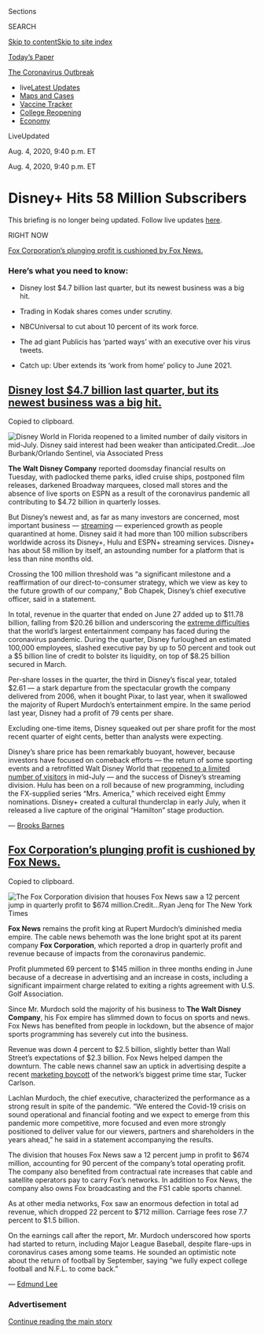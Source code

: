 <div id="app">

<div>

<div>

<div>

<div class="NYTAppHideMasthead css-ri3gv3 e1suatyy0">

<div class="section css-ui9rw0 e1suatyy2">

<div class="css-eph4ug er09x8g0">

<div class="css-6n7j50">

</div>

<span class="css-1dv1kvn">Sections</span>

<div class="css-10488qs">

<span class="css-1dv1kvn">SEARCH</span>

</div>

[Skip to content](#site-content)[Skip to site
index](#site-index)

</div>

<div class="css-10698na e1huz5gh0">

</div>

</div>

<div id="masthead-bar-one" class="section hasLinks css-15hmgas e1csuq9d3">

<div class="css-uqyvli e1csuq9d0">

</div>

<div class="css-1uqjmks e1csuq9d1">

</div>

<div class="css-9e9ivx">

[](https://myaccount.nytimes.com/auth/login?response_type=cookie&client_id=vi)

</div>

<div class="css-1bvtpon e1csuq9d2">

[Today’s
Paper](https://www.nytimes.com/section/todayspaper)

</div>

</div>

</div>

</div>

<div data-aria-hidden="false">

<div id="site-content" data-role="main">

<div class="css-15bl40j">

<div id="styln-prism-menu-1592847958612" class="section interactive-content interactive-size-medium css-1ufzkuw" data-id="100000007203936">

<div class="css-17ih8de interactive-body" data-sourceid="100000007203936">

<div id="scroll-container" class="css-1gj85ro">

[<span class="styln-title-wrap"><span class="css-1pje3qr">The
Coronavirus</span><span class="css-1pje3qr">
Outbreak</span></span>](https://www.nytimes.com/news-event/coronavirus)

  - <span class="css-kqxiym" data-emphasize="true">live</span>[Latest
    Updates](https://www.nytimes.com/2020/08/04/world/coronavirus-cases.html)
  - [Maps and
    Cases](https://www.nytimes.com/interactive/2020/us/coronavirus-us-cases.html)
  - [Vaccine
    Tracker](https://www.nytimes.com/interactive/2020/science/coronavirus-vaccine-tracker.html)
  - [College
    Reopening](https://www.nytimes.com/2020/08/02/us/covid-college-reopening.html)
  - [Economy](https://www.nytimes.com/live/2020/08/04/business/stock-market-today-coronavirus)

</div>

</div>

</div>

</div>

<div class="css-mj09ha">

<span><span class="css-bwjyn0">Live</span><span class="css-vxcmzt"><span>Updated </span></span></span>

<div class="css-ki347z">

<span class="css-1656jku">Aug. 4, 2020, 9:40 p.m.
ET</span><span class="css-xwx5dt"></span>

</div>

<span class="css-1dv1kvn" data-aria-live="polite">Aug. 4, 2020, 9:40
p.m. ET</span>

</div>

<div class="css-ftdtgk">

<div class="css-1vkm6nb ehdk2mb0">

# Disney+ Hits 58 Million Subscribers

</div>

This briefing is no longer being updated. Follow live updates
[here](https://www.nytimes.com/2020/08/04/world/coronavirus-cases.html).

<div style="max-width:100%;margin:0 auto">

<div class="css-17dprlf" data-id="100000007018136" data-slug="us-live-markets-in-article-no-chart" style="max-width:600px">

</div>

</div>

</div>

<div class="css-1qxhp4n">

<div class="css-192lewg e1oheyly0">

RIGHT NOW

[<span>Fox Corporation’s plunging profit is cushioned by Fox
News.</span>](#fox-corporations-plunging-profit-is-cushioned-by-fox-news)

</div>

</div>

<div id="feed-top" class="css-7pw99z">

</div>

### Here’s what you need to know:

  - [](#disney-lost-4-7-billion-last-quarter-but-its-newest-business-was-a-big-hit)
    
    <span>Disney lost $4.7 billion last quarter, but its newest business
    was a big hit.</span>

  - [](#trading-in-kodak-shares-comes-under-scrutiny)
    
    <span>Trading in Kodak shares comes under scrutiny.</span>

  - [](#nbcuniversal-to-cut-about-10-percent-of-its-work-force)
    
    <span>NBCUniversal to cut about 10 percent of its work
    force.</span>

  - [](#the-ad-giant-publicis-has-parted-ways-with-an-executive-over-his-virus-tweets)
    
    <span>The ad giant Publicis has ‘parted ways’ with an executive over
    his virus tweets.</span>

  - [](#catch-up-uber-extends-its-work-from-home-policy-to-june-2021)
    
    <span>Catch up: Uber extends its ‘work from home’ policy to June
    2021.</span>

<div class="live-blog-post css-10d3q4a" data-test-id="live-blog-post" data-source-id="100000007272276">

<div id="disney-lost-4-7-billion-last-quarter-but-its-newest-business-was-a-big-hit" class="css-608m5d">

</div>

<div class="css-j3uhc5">

<div class="css-bd1680">

## [Disney lost $4.7 billion last quarter, but its newest business was a big hit.](#disney-lost-4-7-billion-last-quarter-but-its-newest-business-was-a-big-hit)

<span class="css-uj8f8v" data-aria-live="polite">Copied to
clipboard.</span>

</div>

</div>

<div class="css-79elbk" data-testid="photoviewer-wrapper">

<div class="css-z3e15g" data-testid="photoviewer-wrapper-hidden">

</div>

<div class="css-1a48zt4 ehw59r15" data-testid="photoviewer-children">

![<span class="css-16f3y1r e13ogyst0" data-aria-hidden="true">Disney
World in Florida reopened to a limited number of daily visitors in
mid-July. Disney said interest had been weaker than
anticipated.</span><span class="css-cnj6d5 e1z0qqy90" itemprop="copyrightHolder"><span class="css-1ly73wi e1tej78p0">Credit...</span><span><span>Joe
Burbank/Orlando Sentinel, via Associated
Press</span></span></span>](https://static01.nyt.com/images/2020/08/04/business/04virus-disney3/merlin_174646827_1c3ac65b-d259-404b-8f35-6bcc15319c1e-articleLarge.jpg?quality=75&auto=webp&disable=upscale)

</div>

</div>

**The Walt Disney Company** reported doomsday financial results on
Tuesday, with padlocked theme parks, idled cruise ships, postponed film
releases, darkened Broadway marquees, closed mall stores and the absence
of live sports on ESPN as a result of the coronavirus pandemic all
contributing to $4.72 billion in quarterly losses.

But Disney’s newest and, as far as many investors are concerned, most
important business —
[streaming](https://www.nytimes.com/2020/04/08/business/disney-plus-50-million-subscribers.html)
— experienced growth as people quarantined at home. Disney said it had
more than 100 million subscribers worldwide across its Disney+, Hulu and
ESPN+ streaming services. Disney+ has about 58 million by itself, an
astounding number for a platform that is less than nine months old.

Crossing the 100 million threshold was “a significant milestone and a
reaffirmation of our direct-to-consumer strategy, which we view as key
to the future growth of our company,” Bob Chapek, Disney’s chief
executive officer, said in a statement.

In total, revenue in the quarter that ended on June 27 added up to
$11.78 billion, falling from $20.26 billion and underscoring the
[extreme
difficulties](https://www.nytimes.com/2020/05/04/business/media/coronavirus-disney.html)
that the world’s largest entertainment company has faced during the
coronavirus pandemic. During the quarter, Disney furloughed an estimated
100,000 employees, slashed executive pay by up to 50 percent and took
out a $5 billion line of credit to bolster its liquidity, on top of
$8.25 billion secured in March.

Per-share losses in the quarter, the third in Disney’s fiscal year,
totaled $2.61 — a stark departure from the spectacular growth the
company delivered from 2006, when it bought Pixar, to last year, when it
swallowed the majority of Rupert Murdoch’s entertainment empire. In the
same period last year, Disney had a profit of 79 cents per share.

Excluding one-time items, Disney squeaked out per share profit for the
most recent quarter of eight cents, better than analysts were expecting.

Disney’s share price has been remarkably buoyant, however, because
investors have focused on comeback efforts — the return of some sporting
events and a retrofitted Walt Disney World that [reopened to a limited
number of
visitors](https://www.nytimes.com/2020/07/11/business/florida-coronavirus-disney-world-reopening.html)
in mid-July — and the success of Disney’s streaming division. Hulu has
been on a roll because of new programming, including the FX-supplied
series “Mrs. America,” which received eight Emmy nominations. Disney+
created a cultural thunderclap in early July, when it released a live
capture of the original “Hamilton” stage production.

<div class="css-j3uhc5">

— [<span class="css-1baulvz last-byline" itemprop="name">Brooks
Barnes</span>](https://www.nytimes.com/by/brooks-barnes)

</div>

</div>

<div class="live-blog-post css-10d3q4a" data-test-id="live-blog-post" data-source-id="100000007272774">

<div id="fox-corporations-plunging-profit-is-cushioned-by-fox-news" class="css-608m5d">

</div>

<div class="css-j3uhc5">

<div class="css-bd1680">

## [Fox Corporation’s plunging profit is cushioned by Fox News.](#fox-corporations-plunging-profit-is-cushioned-by-fox-news)

<span class="css-uj8f8v" data-aria-live="polite">Copied to
clipboard.</span>

</div>

</div>

<div class="css-79elbk" data-testid="photoviewer-wrapper">

<div class="css-z3e15g" data-testid="photoviewer-wrapper-hidden">

</div>

<div class="css-1a48zt4 ehw59r15" data-testid="photoviewer-children">

![<span class="css-16f3y1r e13ogyst0" data-aria-hidden="true">The Fox
Corporation division that houses Fox News saw a 12 percent jump in
quarterly profit to $674
million.</span><span class="css-cnj6d5 e1z0qqy90" itemprop="copyrightHolder"><span class="css-1ly73wi e1tej78p0">Credit...</span><span><span>Ryan
Jenq for The New York
Times</span></span></span>](https://static01.nyt.com/images/2020/08/04/business/04Markets-brf-fox/merlin_159022344_cb64f69e-c38c-42e0-9289-a8a3e261f4fb-articleLarge.jpg?quality=75&auto=webp&disable=upscale)

</div>

</div>

**Fox News** remains the profit king at Rupert Murdoch’s diminished
media empire. The cable news behemoth was the lone bright spot at its
parent company **Fox Corporation**, which reported a drop in quarterly
profit and revenue because of impacts from the coronavirus pandemic.

Profit plummeted 69 percent to $145 million in three months ending in
June because of a decrease in advertising and an increase in costs,
including a significant impairment charge related to exiting a rights
agreement with U.S. Golf Association.

Since Mr. Murdoch sold the majority of his business to **The Walt Disney
Company**, his Fox empire has slimmed down to focus on sports and news.
Fox News has benefited from people in lockdown, but the absence of major
sports programming has severely cut into the business.

Revenue was down 4 percent to $2.5 billion, slightly better than Wall
Street’s expectations of $2.3 billion. Fox News helped dampen the
downturn. The cable news channel saw an uptick in advertising despite a
recent [marketing
boycott](https://www.nytimes.com/2020/06/18/business/media/tucker-carlson-advertisers-ratings.html)
of the network’s biggest prime time star, Tucker Carlson.

Lachlan Murdoch, the chief executive, characterized the performance as a
strong result in spite of the pandemic. “We entered the Covid-19 crisis
on sound operational and financial footing and we expect to emerge from
this pandemic more competitive, more focused and even more strongly
positioned to deliver value for our viewers, partners and shareholders
in the years ahead,” he said in a statement accompanying the results.

The division that houses Fox News saw a 12 percent jump in profit to
$674 million, accounting for 90 percent of the company’s total operating
profit. The company also benefited from contractual rate increases that
cable and satellite operators pay to carry Fox’s networks. In addition
to Fox News, the company also owns Fox broadcasting and the FS1 cable
sports channel.

As at other media networks, Fox saw an enormous defection in total ad
revenue, which dropped 22 percent to $712 million. Carriage fees rose
7.7 percent to $1.5 billion.

On the earnings call after the report, Mr. Murdoch underscored how
sports had started to return, including Major League Baseball, despite
flare-ups in coronavirus cases among some teams. He sounded an
optimistic note about the return of football by September, saying “we
fully expect college football and N.F.L. to come back.”

<div class="css-j3uhc5">

— [<span class="css-1baulvz last-byline" itemprop="name">Edmund
Lee</span>](https://www.nytimes.com/by/edmund-lee)

</div>

</div>

<div id="ad-0" class="css-1pmeh62">

<div class="css-142l3g4">

### Advertisement

[Continue reading the main
story](#after-dfp-ad-mid1)

<div id="dfp-ad-mid1" class="ad dfp-ad-mid1-wrapper" style="text-align:center;height:100%;display:block">

</div>

<div id="after-dfp-ad-mid1">

</div>

</div>

</div>

<div class="live-blog-post css-10d3q4a" data-test-id="live-blog-post" data-source-id="100000007272244">

<div id="trading-in-kodak-shares-comes-under-scrutiny" class="css-608m5d">

</div>

<div class="css-j3uhc5">

<div class="css-bd1680">

## [Trading in Kodak shares comes under scrutiny.](#trading-in-kodak-shares-comes-under-scrutiny)

<span class="css-uj8f8v" data-aria-live="polite">Copied to
clipboard.</span>

</div>

</div>

<div class="css-79elbk" data-testid="photoviewer-wrapper">

<div class="css-z3e15g" data-testid="photoviewer-wrapper-hidden">

</div>

<div class="css-1a48zt4 ehw59r15" data-testid="photoviewer-children">

![<span class="css-16f3y1r e13ogyst0" data-aria-hidden="true">Kodak,
based in Rochester, N.Y., said in a statement it “intends to fully
cooperate with any potential
inquiries.”</span><span class="css-cnj6d5 e1z0qqy90" itemprop="copyrightHolder"><span class="css-1ly73wi e1tej78p0">Credit...</span><span><span>Nathaniel
Brooks for The New York
Times</span></span></span>](https://static01.nyt.com/images/2020/08/04/business/04markets-brf-kodak/merlin_92635288_b4435354-3c40-4e46-a1e0-c4356dc455b6-articleLarge.jpg?quality=75&auto=webp&disable=upscale)

</div>

</div>

A surge in shares of **Eastman Kodak** before a deal was announced with
the Trump administration to produce critical components for the
pharmaceutical industry has come under scrutiny after a senator called
for a federal investigation and news reports suggested that one was
already underway.

On Monday, Senator Elizabeth Warren, Democrat of Massachusetts, called
on [U.S. securities
regulators](https://www.warren.senate.gov/imo/media/doc/2020.08.03%20Letter%20to%20SEC%20re%20Kodak%20stock%20trades.pdf)to
investigate trading in shares of Eastman Kodak before the company
disclosed that it would receive [a $765 million federal
loan](https://www.nytimes.com/live/2020/07/28/business/stock-market-today-coronavirus/the-united-states-will-lend-kodak-765-million-to-make-drug-components)
to produce ingredients to make critical drugs in the United States.

Then on Tuesday, [The Wall Street Journal
reported](https://www.wsj.com/articles/kodak-loan-disclosure-and-stock-surge-under-sec-investigation-11596559126)
that the Securities and Exchange Commission had begun a preliminary
inquiry. Ms. Warren applauded the news in a [post on
Twitter](https://twitter.com/SenWarren/status/1290697801882632193) that
linked to The Journal article.

Kodak, based in Rochester, N.Y., said in a statement it “intends to
fully cooperate with any potential inquiries.” Arielle Patrick, a
spokeswoman for the company, said Kodak never intended for news about
the loan to run in a local publication before the [Trump
administration](https://www.nytimes.com/live/2020/07/28/business/stock-market-today-coronavirus#the-united-states-will-lend-kodak-765-million-to-make-drug-components)
announced on July 28 that the company had been tapped to work on a
potential treatment for Covid-19 and other ailments.

An official with the S.E.C. declined to comment. Kodak had not received
any notification from the commission as of Tuesday, said a person
familiar with the matter who spoke on condition of anonymity because the
matter was not public.

The timing of the loan to Kodak, best known for its camera and film
processing business, raised controversy because the official
announcement [came a day after the
company](https://www.nytimes.com/2020/07/31/business/kodak-ceo-stock-options.html)had
awarded Jim Continenza, the company’s chairman and chief executive, 1.75
million in stock options.

Kodak awarded those stock options to Mr. Continenza at the same time it
was alerting local media in Rochester about the impending loan deal. At
least one news outlet in Rochester jumped the gun on that news — one
potential reason behind the 25 percent surge in Kodak shares on July 27.
The stock closed at $2.62 that day and rose more than 1,000 percent over
the next two days on news of the Trump deal.

Within 48 hours of the options being granted to Mr. Continenza, they
were worth about $50 million. For now, though, any gains in the value of
those options are just theoretical as Mr. Continenza has yet to exercise
them to buy shares.

In her letter, Ms. Warren said there were “questions about how Kodak
handled what appears to be ‘non-intentional disclosure of material
nonpublic information.’’’ She said the company might have violated a
securities rule intended to handle such inadvertent disclosures.

<div class="css-j3uhc5">

— [<span class="css-1baulvz last-byline" itemprop="name">Matthew
Goldstein</span>](https://www.nytimes.com/by/matthew-goldstein)

</div>

</div>

<div class="live-blog-post css-10d3q4a" data-test-id="live-blog-post" data-source-id="100000007272340">

<div id="nbcuniversal-to-cut-about-10-percent-of-its-work-force" class="css-608m5d">

</div>

<div class="css-j3uhc5">

<div class="css-bd1680">

## [NBCUniversal to cut about 10 percent of its work force.](#nbcuniversal-to-cut-about-10-percent-of-its-work-force)

<span class="css-uj8f8v" data-aria-live="polite">Copied to
clipboard.</span>

</div>

</div>

<div class="css-79elbk" data-testid="photoviewer-wrapper">

<div class="css-z3e15g" data-testid="photoviewer-wrapper-hidden">

</div>

<div class="css-1a48zt4 ehw59r15" data-testid="photoviewer-children">

![<span class="css-16f3y1r e13ogyst0" data-aria-hidden="true">Total
sales for NBCUniversal fell 25 percent to $6.1 billion in the second
quarter, as the virus continued to wipe out
spending.</span><span class="css-cnj6d5 e1z0qqy90" itemprop="copyrightHolder"><span class="css-1ly73wi e1tej78p0">Credit...</span><span><span>Vincent
Tullo for The New York
Times</span></span></span>](https://static01.nyt.com/images/2020/08/04/business/04-markets-brf-nbc/merlin_171541782_e88614f8-e41a-4ba6-b436-5ba2b74f6824-articleLarge.jpg?quality=75&auto=webp&disable=upscale)

</div>

</div>

**NBCUniversal**, the media giant that includes Universal Pictures, the
NBC broadcast network and several cable channels, started layoffs this
week because of the affects of the coronavirus pandemic, according to
two people familiar with the matter.

The company plans to eliminate about 10 percent of its full time work
force of 35,000.

The pandemic has cut into sports broadcasts, closed movie theaters and
shut down theme parks. A large portion of the staff cuts will happen at
NBCUniversal’s theme parks group, which took a $399 million loss in the
second quarter, the only unit to lose money in the period.

The company recently reopened its locations in Florida and Japan after
closing for several months. Its California location remains closed.

Total sales for NBCUniversal, owned by **Comcast**, fell 25 percent to
$6.1 billion in the second quarter, as the virus continued to wipe out
spending. Sales at the Universal Studios division declined nearly a
fifth to $1.2 billion as the country waited for theaters to more fully
open.

<div class="css-j3uhc5">

— [<span class="css-1baulvz last-byline" itemprop="name">Edmund
Lee</span>](https://www.nytimes.com/by/edmund-lee)

</div>

</div>

<div class="live-blog-post css-10d3q4a" data-test-id="live-blog-post" data-source-id="100000007272561">

<div id="the-ad-giant-publicis-has-parted-ways-with-an-executive-over-his-virus-tweets" class="css-608m5d">

</div>

<div class="css-j3uhc5">

<div class="css-bd1680">

## [The ad giant Publicis has ‘parted ways’ with an executive over his virus tweets.](#the-ad-giant-publicis-has-parted-ways-with-an-executive-over-his-virus-tweets)

<span class="css-uj8f8v" data-aria-live="polite">Copied to
clipboard.</span>

</div>

</div>

The ad giant **Publicis Groupe** cut ties on Tuesday with an executive
over his Twitter posts about the coronavirus pandemic.

Tom Goodwin, who became the company’s head of futures and insight in
January,
[posted](https://twitter.com/tomfgoodwin/status/1289981216335073280?s=20)
over the weekend that he found “the total obsession with Covid deaths
over all other deaths entirely gruesome. 7,500 Americans die every day
but only the ones with this precise new Virus matter.”

The post, like [several
others](https://twitter.com/tomfgoodwin/status/1251848439035502592?s=20)
about [the
crisis](https://twitter.com/tomfgoodwin/status/1236483014277894144?s=20)
in recent months, incited outrage from many in the advertising industry.
On Sunday, Tom Morton, the U.S. chief strategy officer of R/GA, urged
Mr. Goodwin [to stop
posting](https://twitter.com/tommorton/status/1289992807038332928?s=20):
“Please no more clickbait contrarianism. You’re better than this.” Mr.
Goodwin hit back with a [expletive-laced
response](https://twitter.com/tomfgoodwin/status/1289995369313497090?s=20),
telling Mr. Morton to “[get off your lofty
perch](https://twitter.com/tomfgoodwin/status/1289994688275988481?s=20)”
and mocking his “sourdough baking home-schooling.”

Publicis “parted ways” with Mr. Goodwin because his actions on social
media “do not meet the standard of conduct we expect of our company’s
employees and were not aligned with our values,” the advertising firm
said in a statement first reported by the trade publication
[AdWeek](https://www.adweek.com/agencies/after-coronavirus-tweets-tom-goodwin-is-out-at-publicis-groupe/).

Mr. Goodwin did not immediately respond to a request for comment, but
seemed to address the uproar by [posting on
Monday](https://twitter.com/tomfgoodwin/status/1290340999672332291) that
“in the free thinking world of 2020 we are only ‘allowed’ to have
perfectly aligned “genuine concerns,” while adding that it was “time to
repeat that I’m [not a voice of
Publicis](https://twitter.com/tomfgoodwin/status/1290325449529274370?s=20).”

<div class="css-j3uhc5">

— [<span class="css-1baulvz last-byline" itemprop="name">Tiffany
Hsu</span>](https://www.nytimes.com/by/tiffany-hsu)

</div>

</div>

<div id="ad-1" class="css-1pmeh62">

<div class="css-142l3g4">

### Advertisement

[Continue reading the main
story](#after-dfp-ad-mid2)

<div id="dfp-ad-mid2" class="ad dfp-ad-mid2-wrapper" style="text-align:center;height:100%;display:block">

</div>

<div id="after-dfp-ad-mid2">

</div>

</div>

</div>

<div class="live-blog-post css-10d3q4a" data-test-id="live-blog-post" data-source-id="100000007272172">

<div id="loans-are-harder-to-get-even-as-interest-rates-are-low" class="css-608m5d">

</div>

<div class="css-j3uhc5">

<div class="css-bd1680">

## [Loans are harder to get, even as interest rates are low.](#loans-are-harder-to-get-even-as-interest-rates-are-low)

<span class="css-uj8f8v" data-aria-live="polite">Copied to
clipboard.</span>

</div>

</div>

<div class="css-79elbk" data-testid="photoviewer-wrapper">

<div class="css-z3e15g" data-testid="photoviewer-wrapper-hidden">

</div>

<div class="css-1a48zt4 ehw59r15" data-testid="photoviewer-children">

![<span class="css-16f3y1r e13ogyst0" data-aria-hidden="true">Tori Smith
and Philip Ellis, both teachers, had to pay a larger down payment than
they had anticipated for their home in Zebulon,
N.C.</span><span class="css-cnj6d5 e1z0qqy90" itemprop="copyrightHolder"><span class="css-1ly73wi e1tej78p0">Credit...</span><span><span>Kennedi
Carter for The New York
Times</span></span></span>](https://static01.nyt.com/images/2020/08/04/business/04borrow1/04borrow1-articleLarge-v2.jpg?quality=75&auto=webp&disable=upscale)

</div>

</div>

The economic crisis caused by the pandemic has driven [interest rates to
rock-bottom
levels](https://www.nytimes.com/2020/07/16/business/mortgage-rates-below-3-percent.html),
meaning there has hardly been a better time to borrow. But with tens of
million of people out of work and coronavirus infections surging in many
parts of the country, [qualifying for a
loan](https://www.nytimes.com/2020/08/04/your-money/mortgage-loans-credit-cards-coronavirus.html)
— from mortgages to auto loans — has become more trying, even for
well-positioned borrowers.

Lenders that have [set aside billion of
dollars](https://www.nytimes.com/2020/07/14/business/big-banks-quarterly-results.html)
for future defaults have also tightened their standards, often requiring
higher credit scores, heftier down payments and more documentation.
Some, such as **Wells Fargo** and **Chase**, have temporarily eliminated
home equity lines of credit, while Wells Fargo also stopped cash-out
refinancing.

It’s not unusual for lenders to tighten the credit reins during a
downturn, but the current situation has made it especially challenging
for them to get an accurate read on consumers’ financial health.
Borrowers have been able to pause mortgages, halt student loan payments
and delay paying their tax bills, while millions of households have
received an extra $600 weekly in unemployment benefits. Those forms of
government support could be masking an underlying condition.

“It makes it hard for a lender to understand what the consumer’s true
state of credit quality is and their ability to pay back a loan,” said
Peter Maynard, senior vice president of global data and analytics at the
**Equifax** credit bureau.

<div class="css-j3uhc5">

— [<span class="css-1baulvz last-byline" itemprop="name">Tara Siegel
Bernard</span>](https://www.nytimes.com/by/tara-siegel-bernard)

</div>

<div>

</div>

</div>

<div class="live-blog-post css-10d3q4a" data-test-id="live-blog-post" data-source-id="100000007271842">

<div id="black-owned-businesses-face-a-double-blow-as-the-pandemic-strikes-minority-communities" class="css-608m5d">

</div>

<div class="css-j3uhc5">

<div class="css-bd1680">

## [Black-owned businesses face a double blow as the pandemic strikes minority communities.](#black-owned-businesses-face-a-double-blow-as-the-pandemic-strikes-minority-communities)

<span class="css-uj8f8v" data-aria-live="polite">Copied to
clipboard.</span>

</div>

</div>

<div class="css-79elbk" data-testid="photoviewer-wrapper">

<div class="css-z3e15g" data-testid="photoviewer-wrapper-hidden">

</div>

<div class="css-1a48zt4 ehw59r15" data-testid="photoviewer-children">

![<span class="css-16f3y1r e13ogyst0" data-aria-hidden="true">An owner
posted a notice on her business during a protest in Ferguson, Mo., in
late
May.</span><span class="css-cnj6d5 e1z0qqy90" itemprop="copyrightHolder"><span class="css-1ly73wi e1tej78p0">Credit...</span><span><span>Lawrence
Bryant/Reuters</span></span></span>](https://static01.nyt.com/images/2020/08/04/business/04-markets-brf-fedsurvey/04-markets-brf-fedsurvey-articleLarge.jpg?quality=75&auto=webp&disable=upscale)

</div>

</div>

Black-owned businesses have been hit particularly hard by the pandemic
and the resulting economic crisis, a new [study by the Federal
Reserve](https://www.newyorkfed.org/smallbusiness/small-business-credit-survey-2020)
found, underlining how minority communities have borne a
disproportionate cost of the virus.

The analysis, from the Federal Reserve Bank of New York, shows that
[Black-owned
businesses](https://www.nytimes.com/interactive/2020/06/18/us/coronavirus-black-owned-small-business.html)
are heavily concentrated in areas that were hard-hit by the outbreak.
And those businesses were already vulnerable before the crisis began,
according to the briefing, written by Claire Kramer Mills and Jessica
Battisto.

“Counties with the highest concentration of COVID-19 are also the areas
with the highest concentration of Black businesses and networks,” the
authors wrote, noting that “weaker cash positions, weaker bank
relationships, and pre-existing funding gaps left Black firms with
little cushion entering the crisis.”

Black-owned businesses now appear to be closing at a faster rate than
those owned by other minority groups.

While the overall number of active business owners fell 22 percent
between February and April, the number of active Black business owners
dropped by 41 percent. Other minority groups also saw a major cost: The
number of Latino business owners fell by 32 percent, and Asian business
owners dropped by 26 percent. Those figures are based on a University of
California Santa Cruz analysis of census data.

Even as minority communities shouldered heavier burdens amid the
[coronavirus
crisis](https://www.nytimes.com/2020/04/07/us/coronavirus-race.html),
they have sometimes failed to access federal help amid what the authors
call “stark” coverage gaps.

In counties with the densest Black-owned business activity, Paycheck
Protection Program loan coverage rates were typically lower than 20
percent, the report found. That was “not too different” from the
national coverage rate of 17.7 percent, according to the authors, but
there was big variation across counties.

For instance, only 7 percent of businesses in the Bronx, 11.3 percent in
Queens, and 11.6 percent in the Michigan county that is home to Detroit
received the forgivable loans.

Probably at play: Black communities often lack access to banks in the
best of times. Black-owned businesses are far less likely than
white-owned businesses to have stable banking relationships.

Lack of credit access in communities of color raises “questions that
have heightened significance when banks are relied on to administer
federal, taxpayer-supported relief programs, as is the case with PPP,”
the brief said.

<div class="css-j3uhc5">

— [<span class="css-1baulvz last-byline" itemprop="name">Jeanna
Smialek</span>](https://www.nytimes.com/by/jeanna-smialek)

</div>

</div>

<div class="live-blog-post css-10d3q4a" data-test-id="live-blog-post" data-source-id="100000007271590">

<div id="stocks-climb-as-us-lawmakers-continue-talks-over-coronavirus-relief" class="css-608m5d">

</div>

<div class="css-j3uhc5">

<div class="css-bd1680">

## [Stocks climb as U.S. lawmakers continue talks over coronavirus relief.](#stocks-climb-as-us-lawmakers-continue-talks-over-coronavirus-relief)

<span class="css-uj8f8v" data-aria-live="polite">Copied to
clipboard.</span>

</div>

</div>

<div style="max-width:100%;margin:0 auto">

<div class="css-17dprlf" data-id="100000004753769" data-slug="live-sp-markets-chart" style="max-width:600px">

</div>

</div>

Stocks rose on Tuesday, extending a rally that has lifted technology
shares to new highs as lawmakers in Washington continued to try to pin
down a coronavirus relief package.

Investors have one eye on corporate earnings reports, and the other on
lawmakers who are discussing the latest aid bill to help people and
businesses hit by the economic crisis. Negotiations reconvened on
Tuesday to try to reach an agreement on how to extend aid to tens of
millions of Americans who lost crucial [unemployment
benefits](https://www.nytimes.com/2020/07/30/business/unemployment-payments-change.html)
at the end of July. Economists have warned that permanent damage could
be wrought on the economy without action.

Trading on Tuesday was unsteady, with the S\&P 500 falling back into
negative territory at several points throughout the day. But sentiment
was also lifted by a report showing an uptick in factory orders in June,
another indication of rebounding economic activity. By the end of the
day, the S\&P 500 climbed about 0.4 percent, and the Nasdaq composite
rose to another record.

On the earnings front, the [London-based oil
giant](https://www.nytimes.com/live/2020/08/04/business/stock-market-today-coronavirus/bp-to-step-up-renewable-investment-as-it-reports-a-huge-loss)**[BP](https://www.nytimes.com/live/2020/08/04/business/stock-market-today-coronavirus/bp-to-step-up-renewable-investment-as-it-reports-a-huge-loss)**
reported a $16.8 billion quarterly loss, and cut its dividend in half
for the first time in a decade. The company also said it would increase
its investments in low-carbon energy, like solar and wind power, by
tenfold in a decade, while cutting its oil and gas production by 40
percent. Its shares rose despite the huge loss.

The gain on Tuesday adds to a steady climb for stocks that has lifted
the S\&P 500 to within 3 percent of its record. That has been fueled by
government spending, the efforts of the Federal Reserve to backstop the
economy and a surge in shares of technology stocks like **Apple**,
**Amazon** and **Microsoft** — which have reported higher profits as
more people work and shop from home.

<div class="css-j3uhc5">

— <span class="css-1baulvz last-byline" itemprop="name">Mohammed
Hadi</span>

</div>

<div>

</div>

</div>

<div id="ad-2" class="css-1pmeh62">

<div class="css-142l3g4">

### Advertisement

[Continue reading the main
story](#after-dfp-ad-mid3)

<div id="dfp-ad-mid3" class="ad dfp-ad-mid3-wrapper" style="text-align:center;height:100%;display:block">

</div>

<div id="after-dfp-ad-mid3">

</div>

</div>

</div>

<div class="live-blog-post css-10d3q4a" data-test-id="live-blog-post" data-source-id="100000007271224">

<div id="catch-up-uber-extends-its-work-from-home-policy-to-june-2021" class="css-608m5d">

</div>

<div class="css-j3uhc5">

<div class="css-bd1680">

## [Catch up: Uber extends its ‘work from home’ policy to June 2021.](#catch-up-uber-extends-its-work-from-home-policy-to-june-2021)

<span class="css-uj8f8v" data-aria-live="polite">Copied to
clipboard.</span>

</div>

</div>

  - **Uber** said it extended its timetable for employees to work from
    home, saying that they will not be asked to go back to the office
    until June 2021. Previously, Uber told employees that they could
    expect to return by the end of September. But as coronavirus cases
    continued to rise in the United States, the goal of returning safely
    in the fall became less realistic. In Europe, some of Uber’s offices
    have already reopened. If the pandemic subsides enough for U.S.
    offices to reopen before June, employees would have the option to
    return early, a spokesman said.

  - **Wynn Resorts** said on Tuesday that [its operating revenue
    plunged 94.8
    percent](https://wynnresortslimited.gcs-web.com/news-releases/news-release-details/wynn-resorts-limited-reports-second-quarter-2020-results?field_nir_news_date_value%5Bmin%5D=)
    to $85.7 million for the second quarter, compared with $1.66 billion
    in the same period last year. The company, based in Las Vegas,
    reported a net loss of $637.6 million for the April-to-June period.
    Like other casinos, Wynn Resorts’ operations closed in the spring
    and reopened in June but with limited capacity because of health
    restrictions, including a limited number of seats per table and
    slots machines spaced farther apart to accommodate social
    distancing.

  - **[Booking.com](http://booking.com/)** plans to reduce its global
    work force of more than 17,500 employees by up to 25 percent as the
    coronavirus pandemic continues to take a devastating toll on the
    travel industry. **Booking Holdings**, the parent company of
    [Booking.com](http://booking.com/), will make announcements to
    employees beginning in September on a country by country basis,
    [according to a securities
    filing](https://www.sec.gov/ix?doc=/Archives/edgar/data/1075531/000107553120000042/bkng-20200804.htm).
    Booking Holdings, which owns other travel websites including
    **Kayak** and **[Priceline.com](http://priceline.com/),** reported a
    51 percent drop in gross travel bookings in the first quarter of
    2020 compared to the same period last year.

<div class="css-j3uhc5">

</div>

</div>

<div>

</div>

<div>

</div>

</div>

## Site Index

<div>

</div>

## Site Information Navigation

  - [© <span>2020</span> <span>The New York Times
    Company</span>](https://help.nytimes.com/hc/en-us/articles/115014792127-Copyright-notice)

<!-- end list -->

  - [NYTCo](https://www.nytco.com/)
  - [Contact
    Us](https://help.nytimes.com/hc/en-us/articles/115015385887-Contact-Us)
  - [Work with us](https://www.nytco.com/careers/)
  - [Advertise](https://nytmediakit.com/)
  - [T Brand Studio](http://www.tbrandstudio.com/)
  - [Your Ad
    Choices](https://www.nytimes.com/privacy/cookie-policy#how-do-i-manage-trackers)
  - [Privacy](https://www.nytimes.com/privacy)
  - [Terms of
    Service](https://help.nytimes.com/hc/en-us/articles/115014893428-Terms-of-service)
  - [Terms of
    Sale](https://help.nytimes.com/hc/en-us/articles/115014893968-Terms-of-sale)
  - [Site
    Map](https://spiderbites.nytimes.com)
  - [Help](https://help.nytimes.com/hc/en-us)
  - [Subscriptions](https://www.nytimes.com/subscription?campaignId=37WXW)

</div>

</div>

</div>

</div>
